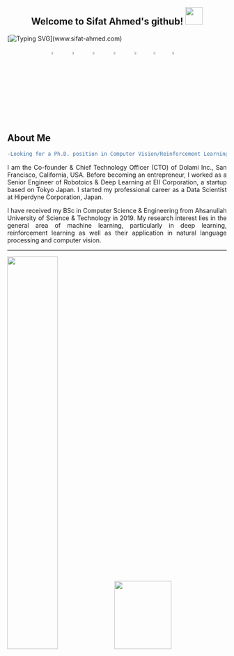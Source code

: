 
<h2 align="center">
  Welcome to Sifat Ahmed's github!
  <img src="https://media.giphy.com/media/hvRJCLFzcasrR4ia7z/giphy.gif" width="40">
</h2>

[![Typing SVG](https://readme-typing-svg.demolab.com?font=console&size=24&duration=3000&pause=500&color=15F797&center=true&vCenter=true&width=1000&height=30&lines=Artificial+Intelligence+%26+Robotics+Engineer.;Research+enthusiast.)](www.sifat-ahmed.com)


<p align="center">
  <a href="https://facebook.com/sifat.ahm3d"><img src="https://cdn.jsdelivr.net/gh/devicons/devicon/icons/facebook/facebook-plain.svg" width="4%" height="4%"/></a>
  &#8287;&#8287;&#8287;&#8287;&#8287;
  <a href="https://www.linkedin.com/in/sifat-ahmed"><img src="https://cdn.jsdelivr.net/gh/devicons/devicon/icons/linkedin/linkedin-original.svg" width="4%" height="4%"/></a>
  &#8287;&#8287;&#8287;&#8287;&#8287;
    <a href="www.youtube.com/c/SifatAhmed144"><img src="https://www.vectorlogo.zone/logos/youtube/youtube-tile.svg" width="4%" height="4%"/></a>
  &#8287;&#8287;&#8287;&#8287;&#8287;
  <a href="www.sifat-ahmed.com"><img src="https://cdn.jsdelivr.net/gh/devicons/devicon/icons/wordpress/wordpress-plain.svg" width="4%" height="4%"/></a>
  &#8287;&#8287;&#8287;&#8287;&#8287;
  <a href="https://discordapp.com/users/451757508353327105"><img src="https://img.icons8.com/?size=100&id=30998&format=png&color=000000" width="4%" height="4%"/></a>&#8287;&#8287;&#8287;&#8287;&#8287;
  <a href="mailto:sifat.austech@outlook.com"><img src="https://www.vectorlogo.zone/logos/gmail/gmail-tile.svg" width="4%" height="4%"/></a>&#8287;&#8287;&#8287;&#8287;&#8287;
  <a href="https://scholar.google.com/citations?user=0uPQXn0AAAAJ"><img src="https://www.vectorlogo.zone/logos/google/google-icon.svg" width="4%" height="4%"/></a>&#8287;&#8287;&#8287;&#8287;&#8287;
</p>

<h2> About Me </h2>

````diff
-Looking for a Ph.D. position in Computer Vision/Reinforcement Learning/Robotics/Swarm Robotics.
````

<p align="justify"> I am the Co-founder & Chief Technology Officer (CTO) of Dolami Inc., San Francisco, California, USA. Before becoming an entrepreneur, I worked as a Senior Engineer of Robotoics & Deep Learning at EII Corporation, a startup based on Tokyo Japan. I started my professional career as a Data Scientist at Hiperdyne Corporation, Japan. </p>

<p align="justify"> I have received my BSc in Computer Science & Engineering from Ahsanullah University of Science & Technology in 2019. My research interest lies in the general area of machine learning, particularly in deep learning, reinforcement learning as well as their application in natural language processing and computer vision. </p>


___
<img src="https://github-readme-stats.vercel.app/api?username=Sifat-Ahmed&show_icons=true&count_private=true&theme=vue-dark" width="48%"/> <img src="https://github-readme-streak-stats.herokuapp.com?user=Sifat-Ahmed&theme=vue-dark" width="51%" height="20%"/> 

<!--
<img src="https://activity-graph.herokuapp.com/graph?username=Sifat-Ahmed&theme=vue" width="100%"/> 

<img  src="https://potatoscholar-api.herokuapp.com/static/table.svg" width="49.5%" /> <img style="border:10px solid white;" src="https://potatoscholar-api.herokuapp.com/static/plot.svg" width="49.5%" /> 
-->



